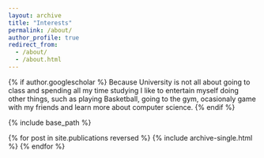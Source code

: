 ```yaml
---
layout: archive
title: "Interests"
permalink: /about/
author_profile: true
redirect_from:
  - /about/
  - /about.html
---
```


{% if author.googlescholar %}
  Because University is not all about going to class and spending all my time studying I like to entertain myself doing other things, such as playing Basketball, going to the gym, ocasionaly game with my friends and learn more about computer science.
{% endif %}

{% include base_path %}

{% for post in site.publications reversed %}
  {% include archive-single.html %}
{% endfor %}
